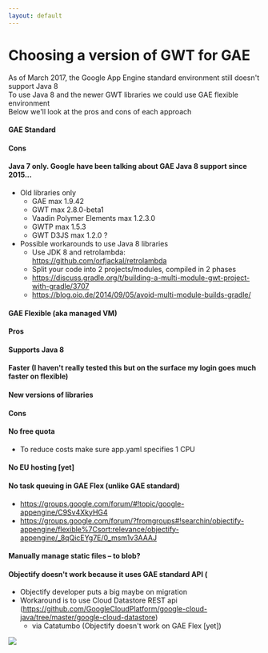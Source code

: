 ```yaml
---
layout: default
---
```


# [](#header-1)Choosing a version of GWT for GAE

As of March 2017, the Google App Engine standard environment still doesn't support Java 8  
To use Java 8 and the newer GWT libraries we could use GAE flexible environment  
Below we'll look at the pros and cons of each approach  

#### [](#header-2)GAE Standard

#### [](#header-3)Cons
#### [](#header-4)Java 7 only. Google have been talking about GAE Java 8 support since 2015...
  - Old libraries only
    - GAE max 1.9.42
    - GWT max 2.8.0-beta1
    - Vaadin Polymer Elements max 1.2.3.0
    - GWTP max 1.5.3
    - GWT D3JS max 1.2.0 ?
  - Possible workarounds to use Java 8 libraries
    - Use JDK 8 and retrolambda: https://github.com/orfjackal/retrolambda
    - Split your code into 2 projects/modules, compiled in 2 phases
     - https://discuss.gradle.org/t/building-a-multi-module-gwt-project-with-gradle/3707
     - https://blog.oio.de/2014/09/05/avoid-multi-module-builds-gradle/
 
#### [](#header-2)GAE Flexible (aka managed VM)
#### [](#header-3)Pros
#### [](#header-4)Supports Java 8
#### [](#header-4)Faster (I haven't really tested this but on the surface my login goes much faster on flexible)
#### [](#header-4)New versions of libraries
#### [](#header-3)Cons
#### [](#header-4)No free quota
  - To reduce costs make sure app.yaml specifies 1 CPU 
#### [](#header-4)No EU hosting [yet]
#### [](#header-4)No task queuing in GAE Flex (unlike GAE standard)
  - https://groups.google.com/forum/#!topic/google-appengine/C9Sv4XkyHG4
  - https://groups.google.com/forum/?fromgroups#!searchin/objectify-appengine/flexible%7Csort:relevance/objectify-appengine/_8qQicEYg7E/0_msm1v3AAAJ
#### [](#header-4)Manually manage static files – to blob?
#### [](#header-4)Objectify doesn't work because it uses GAE standard API (
  - Objectify developer puts a big maybe on migration
  - Workaround is to use Cloud Datastore REST api (https://github.com/GoogleCloudPlatform/google-cloud-java/tree/master/google-cloud-datastore)
    - via Catatumbo (Objectify doesn't work on GAE Flex [yet])

![](https://assets-cdn.github.com/images/icons/emoji/octocat.png)

